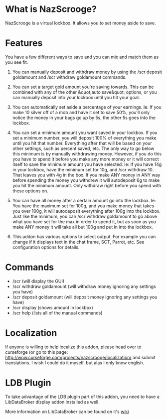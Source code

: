 What is NazScrooge?
===================

NazScrooge is a virtual lockbox. It allows you to set money aside to save. 

Features
========

You have a few different ways to save and you can mix and match them as you
see fit.

  1. You can manually deposit and withdraw money by using the /scr deposit
  goldamount and /scr withdraw goldamount commands.
  
  2. You can set a target gold amount you're saving towards. This can be
  combined with any of the other &amp;quot;auto save&amp;quot; options, or you
  can manually deposit into your lockbox until you hit your goal.
  
  3. You can automatically set aside a percentage of your earnings. Ie: If you
  make 10 silver off of a mob and have it set to save 50%, you'll only notice
  the money in your bags go up by 5s, the other 5s goes into the lockbox.
  
  4. You can set a minimum amount you want saved in your lockbox. If you set a
  minimum number, you will deposit 100% of everything you make until you hit
  that number. Everything after that will be based on your other settings,
  such as percent saved, etc. The only way to go below this minimum is by
  manually withdrawing money. However, if you do this you have to spend it
  before you make any more money or it will correct itself to save the minimum
  amount you have selected. Ie: If you have 14g in your lockbox, have the
  minimum set for 10g, and /scr withdraw 10. That leaves you with 4g in the
  box. If you make ANY money in ANY way before spending the money you withdrew
  it will autodeposit 6g to make you hit the minimum amount. Only withdraw
  right before you spend with these options on.
  
  5. You can have all money after a certain amount go into the lockbox. Ie:
  You have the maximum set for 100g, and you make money that takes you over
  100g, it will autodeposit everything after 100g into the lockbox. Just like
  the minimum, you can /scr withdraw goldamount to go above what you have set
  for the max in order to spend it, but as soon as you make ANY money it will
  take all but 100g and put in into the lockbox.
  
  6. This addon has various options to select output. For example you can
  change if it displays text in the chat frame, SCT, Parrot, etc. See
  configuration options for details.
  
Commands
========

  * /scr (will display the GUI)
  * /scr withdraw goldamount (will withdraw money ignoring any settings you
    have)
  * /scr deposit goldamount (will deposit money ignoring any settings you
    have)
  * /scr display (shows amount in lockbox)
  * /scr help (lists all of the manual commands)

Localization
============

If anyone is willing to help localize this addon, please head over to
curseforge (or go to this page:
http://wow.curseforge.com/projects/nazscrooge/localization/ and submit
translations. I wish I could do it myself, but alas I only know english.

LDB Plugin
==========

To take advantage of the LDB plugin part of this addon, you need to have a
LibDataBroker display addon installed as well.

More information on LibDataBroker can be found on it's [wiki][]

  [wiki]: http://github.com/tekkub/libdatabroker-1-1/wikis